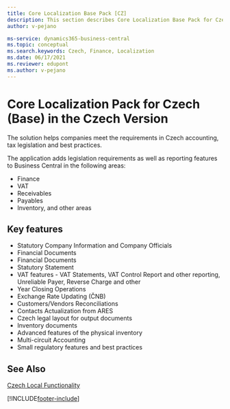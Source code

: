 ```yaml
---
title: Core Localization Base Pack [CZ]
description: This section describes Core Localization Base Pack for Czech extension that helps companies meet their requirements.
author: v-pejano

ms-service: dynamics365-business-central
ms.topic: conceptual
ms.search.keywords: Czech, Finance, Localization
ms.date: 06/17/2021
ms.reviewer: edupont
ms.author: v-pejano
---
```


# Core Localization Pack for Czech (Base) in the Czech Version

The solution helps companies meet the requirements in Czech accounting, tax legislation and best practices.  

The application adds legislation requirements as well as reporting features to Business Central in the following areas:

- Finance  
- VAT  
- Receivables  
- Payables  
- Inventory, and other areas

## Key features

- Statutory Company Information and Company Officials  
- Financial Documents  
- Financial Documents  
- Statutory Statement 
- VAT features - VAT Statements, VAT Control Report and other reporting, Unreliable Payer, Reverse Charge and other
- Year Closing Operations
- Exchange Rate Updating (ČNB)
- Customers/Vendors Reconciliations
- Contacts Actualization from ARES
- Czech legal layout for output documents
- Inventory documents
- Advanced features of the physical inventory
- Multi-circuit Accounting
- Small regulatory features and best practices

## See Also  

[Czech Local Functionality](czech-local-functionality.md)  


[!INCLUDE[footer-include](../../includes/footer-banner.md)]
